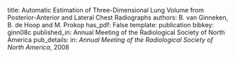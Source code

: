 title: Automatic Estimation of Three-Dimensional Lung Volume from Posterior-Anterior and Lateral Chest Radiographs
authors: B. van Ginneken, B. de Hoop and M. Prokop
has_pdf: False
template: publication
bibkey: ginn08c
published_in: Annual Meeting of the Radiological Society of North America
pub_details: in: <i>Annual Meeting of the Radiological Society of North America</i>, 2008
